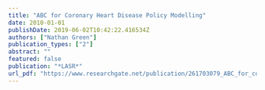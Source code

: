 ```yaml
---
title: "ABC for Coronary Heart Disease Policy Modelling"
date: 2010-01-01
publishDate: 2019-06-02T10:42:22.416534Z
authors: ["Nathan Green"]
publication_types: ["2"]
abstract: ""
featured: false
publication: "*LASR*"
url_pdf: "https://www.researchgate.net/publication/261703079_ABC_for_coronary_heart_disease_policy_modelling"
---
```


